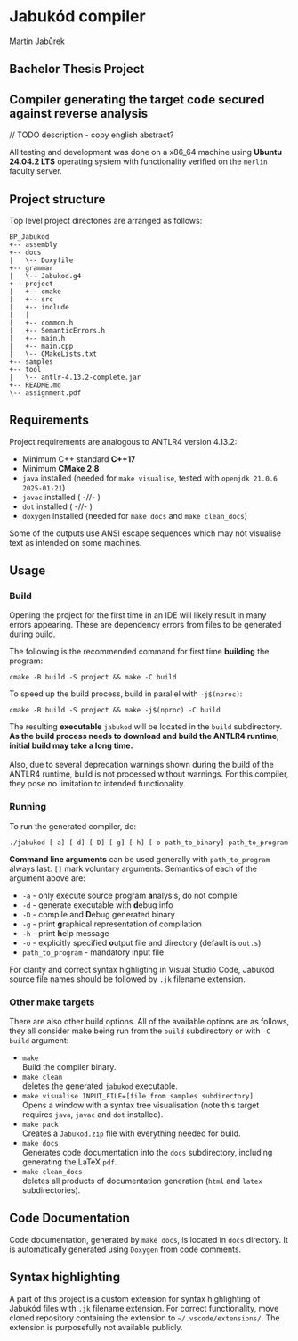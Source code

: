 # Jabukód compiler

Martin Jabůrek

## Bachelor Thesis Project
## Compiler generating the target code secured against reverse analysis

// TODO description - copy english abstract?

All testing and development was done on a x86_64 machine using <b>Ubuntu 24.04.2 LTS</b> operating
system with functionality verified on the `merlin` faculty server.

## Project structure

Top level project directories are arranged as follows:

```
BP_Jabukod
+-- assembly
+-- docs
|   \-- Doxyfile
+-- grammar
|   \-- Jabukod.g4
+-- project
|   +-- cmake
|   +-- src
|   +-- include
|   |
|   +-- common.h
|   +-- SemanticErrors.h
|   +-- main.h
|   +-- main.cpp
|   \-- CMakeLists.txt
+-- samples
+-- tool
|   \-- antlr-4.13.2-complete.jar
+-- README.md
\-- assignment.pdf
```

## Requirements

Project requirements are analogous to ANTLR4 version 4.13.2:

- Minimum C++ standard <b>C++17</b>
- Minimum <b>CMake 2.8</b>
- `java` installed (needed for `make visualise`, tested with `openjdk 21.0.6 2025-01-21`)
- `javac` installed ( -//- )
- `dot` installed ( -//- )
- `doxygen` installed (needed for `make docs` and `make clean_docs`)

Some of the outputs use ANSI escape sequences which may not visualise text as
intended on some machines.

## Usage

### Build

Opening the project for the first time in an IDE will likely result in many errors appearing.
These are dependency errors from files to be generated during build.

The following is the recommended command for first time <b>building</b> the program:

`cmake -B build -S project && make -C build`<br>

To speed up the build process, build in parallel with `-j$(nproc)`:

`cmake -B build -S project && make -j$(nproc) -C build`<br>

The resulting <b>executable</b> `jabukod` will be located in the `build` subdirectory.
<b>
As the build process needs to download and build the ANTLR4 runtime, initial
build may take a long time.
</b>
</br>
</br>
Also, due to several deprecation warnings shown during the build of the ANTLR4 runtime,
build is not processed without warnings. For this compiler, they pose no
limitation to intended functionality.

### Running

To run the generated compiler, do:

`./jabukod [-a] [-d] [-D] [-g] [-h] [-o path_to_binary] path_to_program`

<b>Command line arguments</b> can be used generally with `path_to_program` always last.
`[]` mark voluntary arguments. Semantics of each of the argument above are:

- `-a` - only execute source program <b>a</b>nalysis, do not compile
- `-d` - generate executable with <b>d</b>ebug info
- `-D` - compile and <b>D</b>ebug generated binary
- `-g` - print <b>g</b>raphical representation of compilation
- `-h` - print <b>h</b>elp message
- `-o` - explicitly specified <b>o</b>utput file and directory (default is `out.s`)
- `path_to_program` - mandatory input file

For clarity and correct syntax highligting in Visual Studio Code,
Jabukód source file names should be followed by `.jk` filename extension.

### Other make targets

There are also other build options. All of the available options are as follows, they all consider make being run from
the `build` subdirectory or with `-C build` argument:
- `make` <br> Build the compiler binary.
- `make clean` <br> deletes the generated `jabukod` executable.
- `make visualise INPUT_FILE=[file from samples subdirectory]` <br> Opens a window
with a syntax tree visualisation (note this target requires `java`, `javac` and `dot` installed).
- `make pack` <br> Creates a `Jabukod.zip` file with everything needed for build.
- `make docs` <br> Generates code documentation into the `docs` subdirectory, including generating
the LaTeX `pdf`.
- `make clean_docs` <br> deletes all products of documentation generation (`html` and `latex` subdirectories).

## Code Documentation

Code documentation, generated by `make docs`, is located in `docs` directory.
It is automatically generated using `Doxygen` from code comments.

## Syntax highlighting

A part of this project is a custom extension for syntax highlighting of Jabukód files
with `.jk` filename extension. For correct functionality, move cloned repository containing the extension
to `~/.vscode/extensions/`. The extension is purposefully not available publicly.
